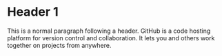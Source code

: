 # Header 1

This is a normal paragraph following a header. GitHub is a code hosting platform for version control and collaboration. It lets you and others work together on projects from anywhere.


